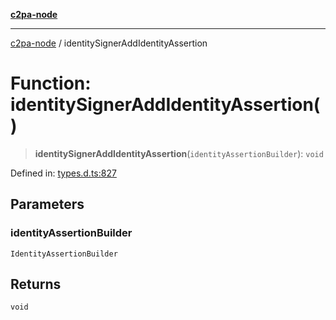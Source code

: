 [**c2pa-node**](../README.md)

***

[c2pa-node](../README.md) / identitySignerAddIdentityAssertion

# Function: identitySignerAddIdentityAssertion()

> **identitySignerAddIdentityAssertion**(`identityAssertionBuilder`): `void`

Defined in: [types.d.ts:827](https://github.com/contentauth/c2pa-node-v2/blob/89b34f9846b48a2d62e217587555c0cf0305136a/js-src/types.d.ts#L827)

## Parameters

### identityAssertionBuilder

`IdentityAssertionBuilder`

## Returns

`void`

